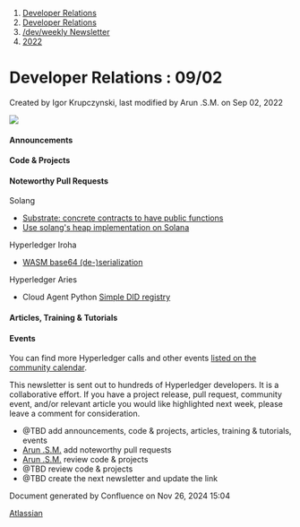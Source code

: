 1. [Developer Relations](index.html)
2. [Developer Relations](Developer-Relations_17170434.html)
3. [/dev/weekly Newsletter](17170445.html)
4. [2022](2022_17170473.html)

# Developer Relations : 09/02

Created by Igor Krupczynski, last modified by Arun .S.M. on Sep 02, 2022

![](attachments/17170434/17171308.png?height=169)

#### Announcements

#### Code &amp; Projects

#### Noteworthy Pull Requests

Solang

- [Substrate: concrete contracts to have public functions](https://github.com/hyperledger/solang/pull/999)
- [Use solang's heap implementation on Solana](https://github.com/hyperledger/solang/pull/998)

Hyperledger Iroha

- [WASM base64 (de-)serialization](https://github.com/hyperledger/iroha/pull/2687)

Hyperledger Aries

- Cloud Agent Python [Simple DID registry](https://github.com/hyperledger/aries-cloudagent-python/pull/1920)

#### Articles, Training &amp; Tutorials

#### Events

You can find more Hyperledger calls and other events [listed on the community calendar](https://lf-hyperledger.atlassian.net/wiki/display/HYP/Calendar+of+Public+Meetings).

This newsletter is sent out to hundreds of Hyperledger developers. It is a collaborative effort. If you have a project release, pull request, community event, and/or relevant article you would like highlighted next week, please leave a comment for consideration.

- @TBD add announcements, code &amp; projects, articles, training &amp; tutorials, events
- [Arun .S.M.](https://lf-hyperledger.atlassian.net/wiki/people/621a0e5097d313006ba7386a?ref=confluence) add noteworthy pull requests
- [Arun .S.M.](https://lf-hyperledger.atlassian.net/wiki/people/621a0e5097d313006ba7386a?ref=confluence) review code &amp; projects
- @TBD review code &amp; projects
- @TBD create the next newsletter and update the link

Document generated by Confluence on Nov 26, 2024 15:04

[Atlassian](http://www.atlassian.com/)
